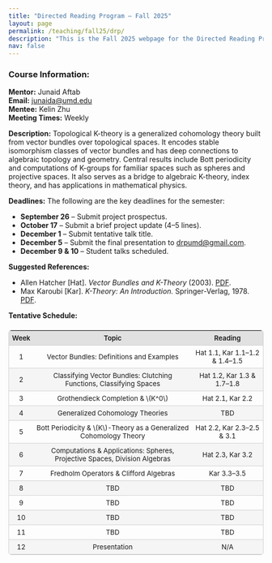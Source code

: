 ```yaml
---
title: "Directed Reading Program – Fall 2025"
layout: page
permalink: /teaching/fall25/drp/
description: "This is the Fall 2025 webpage for the Directed Reading Program."
nav: false
---
```


### Course Information:

**Mentor:** Junaid Aftab  
**Email:** [junaida@umd.edu](mailto:junaida@umd.edu)   
**Mentee:** Kelin Zhu  
**Meeting Times:** Weekly

<!-- ### Topic: Topological K-Theory -->

**Description:** Topological K-theory is a generalized cohomology theory built from vector bundles over topological spaces.   It encodes stable isomorphism classes of vector bundles and has deep connections to algebraic topology and geometry. Central results include Bott periodicity and computations of K-groups for familiar spaces such as spheres and projective spaces.   It also serves as a bridge to algebraic K-theory, index theory, and has applications in mathematical physics.  

**Deadlines:** The following are the key deadlines for the semester:
<ul>
    <li><strong>September 26</strong> – Submit project prospectus.</li>
    <li><strong>October 17</strong> – Submit a brief project update (4–5 lines).</li>
    <li><strong>December 1</strong> – Submit tentative talk title.</li>
    <li><strong>December 5</strong> – Submit the final presentation to <a href="mailto:drpumd@gmail.com">drpumd@gmail.com</a>.</li>
    <li><strong>December 9 &amp; 10</strong> – Student talks scheduled.</li>
</ul>


**Suggested References:**
<ul>
  <li>
    Allen Hatcher [Hat].
    <em>Vector Bundles and K-Theory</em> (2003).
    <a href="https://pi.math.cornell.edu/~hatcher/VBKT/VB.pdf" target="_blank" rel="noopener">PDF</a>.
  </li>
  <li>
    Max Karoubi [Kar].
    <em>K-Theory: An Introduction.</em>
    <span> Springer-Verlag, 1978. </span>
    <a href="https://web.ma.utexas.edu/users/abhishek/files/k-theory/karoubi.pdf" target="_blank" rel="noopener">PDF</a>.
  </li>
</ul>




<!-- ### Tentative Schedule -->

**Tentative Schedule:**

<table class="schedule-table">
  <thead>
    <tr>
      <th>Week</th>
      <th>Topic</th>
      <th>Reading</th>
    </tr>
  </thead>
  <tbody>
    <tr>
      <td>1</td>
      <td>Vector Bundles: Definitions and Examples</td>
      <td>Hat 1.1, Kar 1.1–1.2 & 1.4–1.5</td>
    </tr>
    <tr>
      <td>2</td>
      <td>Classifying Vector Bundles: Clutching Functions, Classifying Spaces</td>
      <td>Hat 1.2, Kar 1.3 & 1.7–1.8</td>
    </tr>
    <tr>
      <td>3</td>
      <td>Grothendieck Completion & \(K^0\)</td>
      <td>Hat 2.1, Kar 2.2</td>
    </tr>
    <tr>
      <td>4</td>
      <td>Generalized Cohomology Theories</td>
      <td>TBD</td>
    </tr>
    <tr>
      <td>5</td>
      <td>Bott Periodicity & \(K\)-Theory as a Generalized Cohomology Theory</td>
      <td>Hat 2.2, Kar 2.3–2.5 & 3.1</td>
    </tr>
    <tr>
      <td>6</td>
      <td>Computations & Applications: Spheres, Projective Spaces, Division Algebras</td>
      <td>Hat 2.3, Kar 3.2</td>
    </tr>
    <tr>
      <td>7</td>
      <td>Fredholm Operators & Clifford Algebras</td>
      <td>Kar 3.3–3.5</td>
    </tr>
    <tr>
      <td>8</td>
      <td>TBD</td>
      <td>TBD</td>
    </tr>
    <tr>
      <td>9</td>
      <td>TBD</td>
      <td>TBD</td>
    </tr>
    <tr>
      <td>10</td>
      <td>TBD</td>
      <td>TBD</td>
    </tr>
    <tr>
      <td>11</td>
      <td>TBD</td>
      <td>TBD</td>
    </tr>
    <tr>
      <td>12</td>
      <td>Presentation</td>
      <td>N/A</td>
    </tr>
  </tbody>
</table>



<style>
.schedule-table {
  width: 100%;
  border-collapse: collapse;
  margin: 1.5em 0;
  font-size: 0.95em;
  text-align: center;
  border: 1px solid var(--table-border);
  border-radius: 6px;
  overflow: hidden;
}

.schedule-table th,
.schedule-table td {
  padding: 6px;
  border-bottom: 1px solid var(--table-border);
}

/* header row */
.schedule-table th {
  background: color-mix(in srgb, currentColor 12%, transparent);
  font-weight: 600;
}

/* alternating rows */
.schedule-table tr:nth-child(even) {
  background: color-mix(in srgb, currentColor 3%, transparent);
}

/* hover effect */
.schedule-table tr:hover {
  background: color-mix(in srgb, currentColor 7%, transparent);
}

/* links */
.schedule-table a {
  color: var(--global-theme-color);
  font-weight: 600;
  text-decoration: none;
}

.schedule-table a:hover {
  text-decoration: underline;
}

/* light mode defaults */
:root {
  --table-border: #d0d0d0;
}

/* dark mode overrides */
@media (prefers-color-scheme: dark) {
  :root {
    --table-border: #444;
  }
}
</style>

